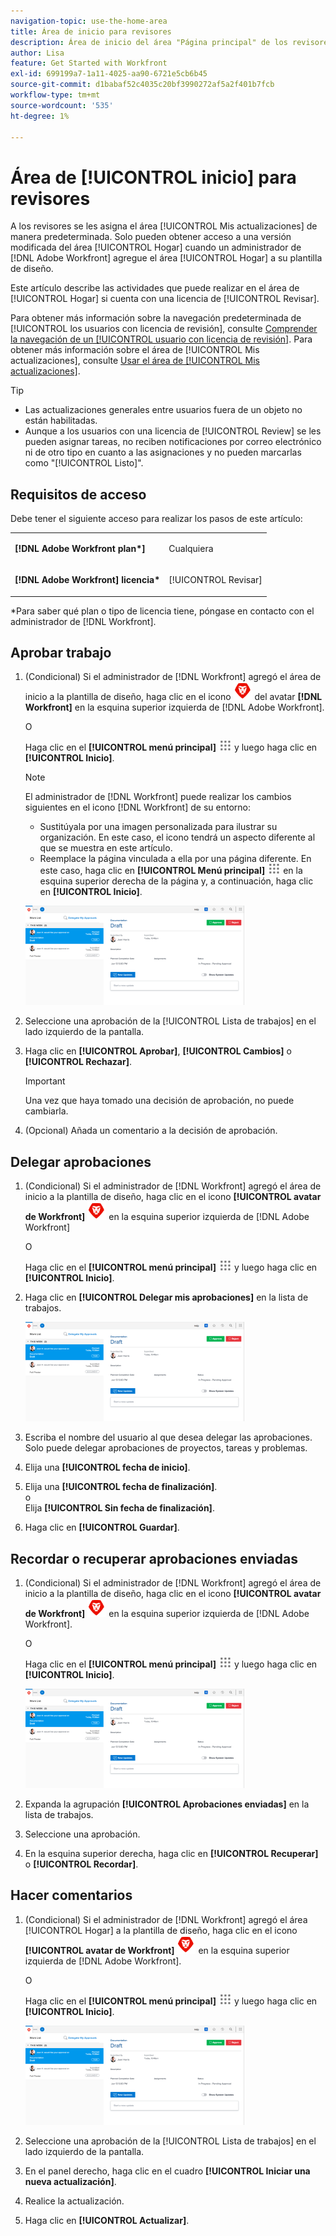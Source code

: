 ```yaml
---
navigation-topic: use-the-home-area
title: Área de inicio para revisores
description: Área de inicio del área "Página principal" de los revisores, que era la página predeterminada. Desde ahora, han creado un área "Mis actualizaciones" que es su nueva opción predeterminada, pero no están seguros de si tiene sentido seguir usándola. El artículo "Mis actualizaciones" está vinculado a este, justo en la parte superior.)"
author: Lisa
feature: Get Started with Workfront
exl-id: 699199a7-1a11-4025-aa90-6721e5cb6b45
source-git-commit: d1babaf52c4035c20bf3990272af5a2f401b7fcb
workflow-type: tm+mt
source-wordcount: '535'
ht-degree: 1%

---
```


# Área de [!UICONTROL inicio] para revisores

<!--
<p data-mc-conditions="QuicksilverOrClassic.Draft mode">(NOTE: from Alina: not sure if we should still keep this one or not. In the past, Reviewers had a limited "Home" area which was their default page. Since now they created a "My Updates" area which is their new default, not sure if this makes much sense to still keep. The "My Updates" article is linked from this one, right at the top.)</p>
-->

A los revisores se les asigna el área [!UICONTROL Mis actualizaciones] de manera predeterminada. Solo pueden obtener acceso a una versión modificada del área [!UICONTROL Hogar] cuando un administrador de [!DNL Adobe Workfront] agregue el área [!UICONTROL Hogar] a su plantilla de diseño.

Este artículo describe las actividades que puede realizar en el área de [!UICONTROL Hogar] si cuenta con una licencia de [!UICONTROL Revisar].

Para obtener más información sobre la navegación predeterminada de [!UICONTROL los usuarios con licencia de revisión], consulte [Comprender la navegación de un [!UICONTROL usuario con licencia de revisión]](../../../workfront-basics/navigate-workfront/workfront-navigation/reviewer-global-navigation-bar.md). Para obtener más información sobre el área de [!UICONTROL Mis actualizaciones], consulte [Usar el área de [!UICONTROL Mis actualizaciones]](../../../workfront-basics/using-home/using-the-home-area/my-updates-area.md).

>[!TIP]
>
>* Las actualizaciones generales entre usuarios fuera de un objeto no están habilitadas.
>* Aunque a los usuarios con una licencia de [!UICONTROL Review] se les pueden asignar tareas, no reciben notificaciones por correo electrónico ni de otro tipo en cuanto a las asignaciones y no pueden marcarlas como &quot;[!UICONTROL Listo]&quot;.
>



## Requisitos de acceso

Debe tener el siguiente acceso para realizar los pasos de este artículo:

<table style="table-layout:auto"> 
 <col> 
 </col> 
 <col> 
 </col> 
 <tbody> 
  <tr> 
   <td role="rowheader"><strong>[!DNL Adobe Workfront plan*]</strong></td> 
   <td> <p>Cualquiera</p> </td> 
  </tr> 
  <tr> 
   <td role="rowheader"><strong>[!DNL Adobe Workfront] licencia*</strong></td> 
   <td> <p>[!UICONTROL Revisar] </p> </td> 
  </tr> 
 </tbody> 
</table>

&#42;Para saber qué plan o tipo de licencia tiene, póngase en contacto con el administrador de [!DNL Workfront].

## Aprobar trabajo

1. (Condicional) Si el administrador de [!DNL Workfront] agregó el área de inicio a la plantilla de diseño, haga clic en el icono ![](assets/home-icon-30x29.png) del avatar **[!DNL Workfront]** en la esquina superior izquierda de [!DNL Adobe Workfront].

   O

   Haga clic en el **[!UICONTROL menú principal]** ![](assets/main-menu-icon.png) y luego haga clic en **[!UICONTROL Inicio]**.

   >[!NOTE]
   >
   >El administrador de [!DNL Workfront] puede realizar los cambios siguientes en el icono [!DNL Workfront] de su entorno:
   >
   >   
   >   
   >   * Sustitúyala por una imagen personalizada para ilustrar su organización. En este caso, el icono tendrá un aspecto diferente al que se muestra en este artículo.
   >   * Reemplace la página vinculada a ella por una página diferente. En este caso, haga clic en **[!UICONTROL Menú principal]** ![](assets/main-menu-icon.png) en la esquina superior derecha de la página y, a continuación, haga clic en **[!UICONTROL Inicio]**.


   ![](assets/home-for-reviewers-adobe-350x159.png)

1. Seleccione una aprobación de la [!UICONTROL Lista de trabajos] en el lado izquierdo de la pantalla.
1. Haga clic en **[!UICONTROL Aprobar]**, **[!UICONTROL Cambios]** o **[!UICONTROL Rechazar]**.

   >[!IMPORTANT]
   >
   >Una vez que haya tomado una decisión de aprobación, no puede cambiarla.

1. (Opcional) Añada un comentario a la decisión de aprobación.

## Delegar aprobaciones

1. (Condicional) Si el administrador de [!DNL Workfront] agregó el área de inicio a la plantilla de diseño, haga clic en el icono **[!UICONTROL avatar de Workfront]** ![](assets/home-icon-30x29.png) en la esquina superior izquierda de [!DNL Adobe Workfront]

   O

   Haga clic en el **[!UICONTROL menú principal]** ![](assets/main-menu-icon.png) y luego haga clic en **[!UICONTROL Inicio]**.

1. Haga clic en **[!UICONTROL Delegar mis aprobaciones]** en la lista de trabajos.

   ![](assets/home-for-reviewers-adobe-350x159.png)

1. Escriba el nombre del usuario al que desea delegar las aprobaciones. Solo puede delegar aprobaciones de proyectos, tareas y problemas.
1. Elija una **[!UICONTROL fecha de inicio]**.
1. Elija una **[!UICONTROL fecha de finalización]**.\
   o\
   Elija **[!UICONTROL Sin fecha de finalización]**.

1. Haga clic en **[!UICONTROL Guardar]**.

## Recordar o recuperar aprobaciones enviadas

1. (Condicional) Si el administrador de [!DNL Workfront] agregó el área de inicio a la plantilla de diseño, haga clic en el icono **[!UICONTROL avatar de Workfront]** ![](assets/home-icon-30x29.png) en la esquina superior izquierda de [!DNL Adobe Workfront].

   O

   Haga clic en el **[!UICONTROL menú principal]** ![](assets/main-menu-icon.png) y luego haga clic en **[!UICONTROL Inicio]**.

   ![](assets/home-for-reviewers-adobe-350x159.png)

1. Expanda la agrupación **[!UICONTROL Aprobaciones enviadas]** en la lista de trabajos.
1. Seleccione una aprobación.
1. En la esquina superior derecha, haga clic en **[!UICONTROL Recuperar]** o **[!UICONTROL Recordar]**.

## Hacer comentarios

1. (Condicional) Si el administrador de [!DNL Workfront] agregó el área [!UICONTROL Hogar] a la plantilla de diseño, haga clic en el icono **[!UICONTROL avatar de Workfront]** ![](assets/home-icon-30x29.png) en la esquina superior izquierda de [!DNL Adobe Workfront].

   O

   Haga clic en el **[!UICONTROL menú principal]** ![](assets/main-menu-icon.png) y luego haga clic en **[!UICONTROL Inicio]**.

   ![](assets/home-for-reviewers-adobe-350x159.png)

1. Seleccione una aprobación de la [!UICONTROL Lista de trabajos] en el lado izquierdo de la pantalla.
1. En el panel derecho, haga clic en el cuadro **[!UICONTROL Iniciar una nueva actualización]**.
1. Realice la actualización.
1. Haga clic en **[!UICONTROL Actualizar]**.


